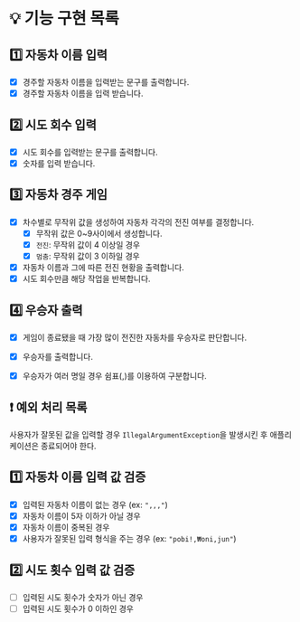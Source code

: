 # 💡 기능 구현 목록

## 1️⃣ 자동차 이름 입력
- [x] 경주할 자동차 이름을 입력받는 문구를 출력합니다. 
- [x] 경주할 자동차 이름을 입력 받습니다.

## 2️⃣ 시도 회수 입력 
- [x] 시도 회수를 입력받는 문구를 출력합니다.
- [x] 숫자를 입력 받습니다.

## 3️⃣ 자동차 경주 게임
- [x] 차수별로 무작위 값을 생성하여 자동차 각각의 전진 여부를 결정합니다.
  - [x] 무작위 값은 0~9사이에서 생성합니다.
  - [x] `전진`: 무작위 값이 4 이상일 경우
  - [x] `멈춤`: 무작위 값이 3 이하일 경우
- [x] 자동차 이름과 그에 따른 전진 현황을 출력합니다.
- [x] 시도 회수만큼 해당 작업을 반복합니다.

## 4️⃣ 우승자 출력
- [x] 게임이 종료됐을 때 가장 많이 전진한 자동차를 우승자로 판단합니다. 
- [x] 우승자를 출력합니다.
- [x] 우승자가 여러 명일 경우 쉼표(,)를 이용하여 구분합니다.


## ❗️ 예외 처리 목록
사용자가 잘못된 값을 입력할 경우 `IllegalArgumentException`을 발생시킨 후 애플리케이션은 종료되어야 한다.

## 1️⃣ 자동차 이름 입력 값 검증
- [x] 입력된 자동차 이름이 없는 경우 (ex: `",,,"`)
- [x] 자동차 이름이 5자 이하가 아닐 경우
- [x] 자동차 이름이 중복된 경우
- [x] 사용자가 잘못된 입력 형식을 주는 경우 (ex: `"pobi!,₩oni,jun"`)

## 2️⃣ 시도 횟수 입력 값 검증
- [ ] 입력된 시도 횟수가 숫자가 아닌 경우
- [ ] 입력된 시도 횟수가 0 이하인 경우
